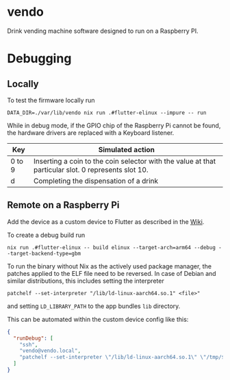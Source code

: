 # vendo

Drink vending machine software designed to run on a Raspberry PI.

# Debugging

## Locally

To test the firmware locally run

```shell
DATA_DIR=./var/lib/vendo nix run .#flutter-elinux --impure -- run
```

While in debug mode, if the GPIO chip of the Raspberry Pi cannot be found, the hardware drivers are replaced with a
Keyboard listener.

| Key    | Simulated action                                                                                    |
|--------|-----------------------------------------------------------------------------------------------------|
| 0 to 9 | Inserting a coin to the coin selector with the value at that particular slot. 0 represents slot 10. |
| d      | Completing the dispensation of a drink                                                              |

## Remote on a Raspberry Pi

Add the device as a custom device to Flutter as described in the
[Wiki](https://github.com/sony/flutter-elinux/wiki/Remote-target-devices).

To create a debug build run

```shell
nix run .#flutter-elinux -- build elinux --target-arch=arm64 --debug --target-backend-type=gbm
```

To run the binary without Nix as the actively used package manager, the patches applied to the ELF file need to be
reversed.
In case of Debian and similar distributions, this includes setting the interpreter

```shell
patchelf --set-interpreter "/lib/ld-linux-aarch64.so.1" <file>" 
```

and setting `LD_LIBRARY_PATH` to the app bundles `lib` directory.

This can be automated within the custom device config like this:

```json
{
  "runDebug": [
    "ssh",
    "vendo@vendo.local",
    "patchelf --set-interpreter \"/lib/ld-linux-aarch64.so.1\" \"/tmp/${appName}/${appName}\" && DATA_DIR=./var/lib/${appName} LD_LIBRARY_PATH=\"/tmp/${appName}/lib\" /tmp/${appName}/${appName} -b . -r 90"
  ]
}

```
